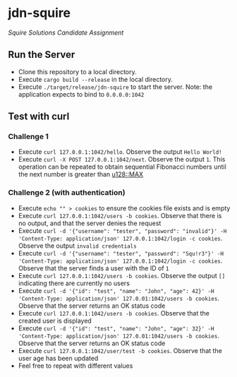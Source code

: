 # jdn-squire

*Squire Solutions Candidate Assignment*

## Run the Server

* Clone this repository to a local directory.
* Execute `cargo build --release` in the local directory.
* Execute `./target/release/jdn-squire` to start the server. Note: the application expects to bind to `0.0.0.0:1042`

## Test with curl

### Challenge 1

* Execute `curl 127.0.0.1:1042/hello`. Observe the output `Hello World!`
* Execute `curl -X POST 127.0.0.1:1042/next`. Observe the output `1`. This operation can be repeated to obtain sequential Fibonacci numbers until the next number is greater than [u128::MAX](https://doc.rust-lang.org/std/primitive.u128.html#associatedconstant.MAX)

### Challenge 2 (with authentication)

* Execute `echo "" > cookies` to ensure the cookies file exists and is empty
* Execute `curl 127.0.0.1:1042/users -b cookies`. Observe that there is no output, and that the server denies the request
* Execute `curl -d '{"username": "tester", "password": "invalid"}' -H 'Content-Type: application/json' 127.0.0.1:1042/login -c cookies`. Observe the output `invalid credentials`
* Execute `curl -d '{"username": "tester", "password": "Squ!r3"}' -H 'Content-Type: application/json' 127.0.0.1:1042/login -c cookies`. Observe that the server finds a user with the ID of `1`
* Execute `curl 127.0.0.1:1042/users -b cookies`. Observe the output `[]` indicating there are currently no users
* Execute `curl -d '{"id": "test", "name": "John", "age": 42}' -H 'Content-Type: application/json' 127.0.01:1042/users -b cookies`. Observe that the server returns an OK status code
* Execute `curl 127.0.0.1:1042/users -b cookies`. Observe that the created user is displayed
* Execute `curl -d '{"id": "test", "name": "John", "age": 32}' -H 'Content-Type: application/json' 127.0.01:1042/users -b cookies`. Observe that the server returns an OK status code
* Execute `curl 127.0.0.1:1042/user/test -b cookies`. Observe that the user age has been updated
* Feel free to repeat with different values
